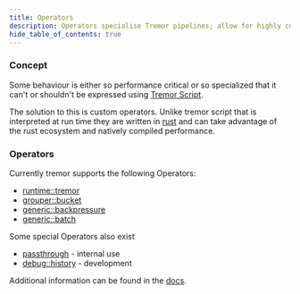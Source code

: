 ```yaml
---
title: Operators
description: Operators specialise Tremor pipelines; allow for highly custom behaviour.
hide_table_of_contents: true
---
```


### Concept

Some behaviour is either so performance critical or so specialized that it can't or shouldn't be expressed using  [Tremor Script](https://tremor.rs/getting-started/scripting/#h-script).

The solution to this is custom operators. Unlike tremor script that is interpreted at run time they are written in [rust](https://rust-lang.org) and can take advantage of the rust ecosystem and natively compiled performance.

### Operators

Currently tremor supports the following Operators:

* [runtime::tremor](/docs/Artefacts/operators#runtimetremor)
* [grouper::bucket](/docs/Artefacts/operators#grouperbucket)
* [generic::backpressure](/docs/Artefacts/operators#generic::backpressure)
* [generic::batch](/docs/Artefacts/operators#generic::batch)

Some special Operators also exist

* [passthrough](/docs/Artefacts/operators#passthrough) - internal use
* [debug::history](/docs/Artefacts/operators#debughistory) - development

Additional information can be found in the [docs](/docs/Artefacts/).
